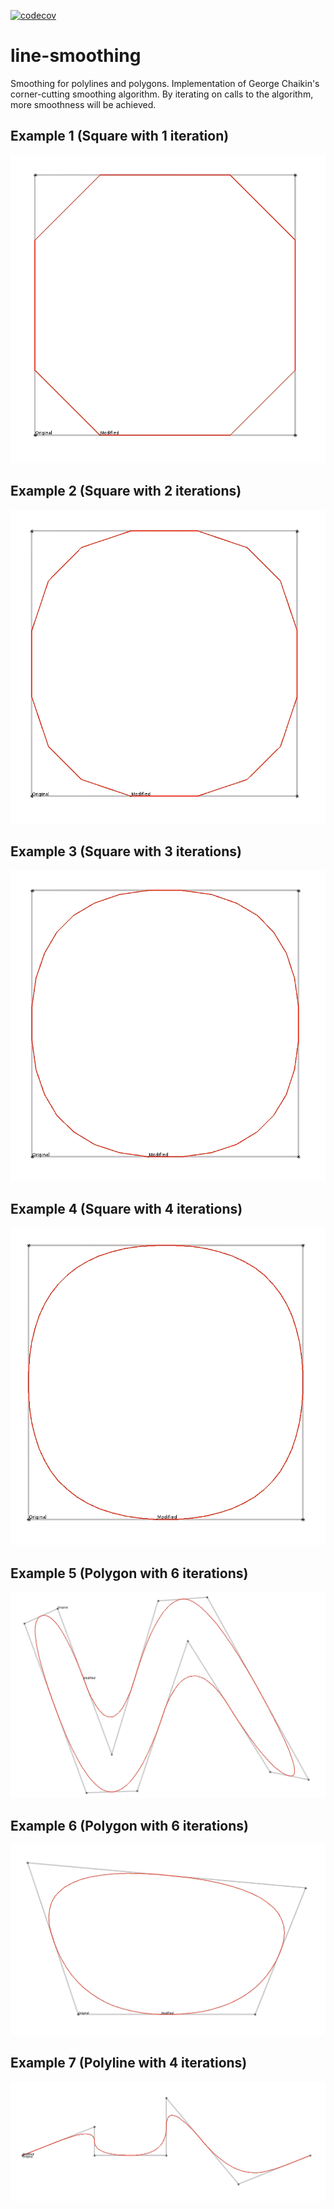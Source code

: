 [![codecov](https://codecov.io/gh/jimnewpower/line-smoothing/branch/master/graph/badge.svg?token=YULIH50YWG)](undefined)

# line-smoothing
Smoothing for polylines and polygons. Implementation of George Chaikin's corner-cutting smoothing algorithm. By iterating on calls to the algorithm, more smoothness will be achieved.

## Example 1 (Square with 1 iteration)
![alt text](./src/main/resources/chaikin-square-1.png "Example 1")

## Example 2 (Square with 2 iterations)
![alt text](./src/main/resources/chaikin-square-2.png "Example 2")

## Example 3 (Square with 3 iterations)
![alt text](./src/main/resources/chaikin-square-3.png "Example 3")

## Example 4 (Square with 4 iterations)
![alt text](./src/main/resources/chaikin-square-4.png "Example 4")

## Example 5 (Polygon with 6 iterations)
![alt text](./src/main/resources/chaikin-1.png "Example 5")

## Example 6 (Polygon with 6 iterations)
![alt text](./src/main/resources/chaikin-2.png "Example 6")

## Example 7 (Polyline with 4 iterations)
![alt text](./src/main/resources/polyline-4.png "Example 7")
